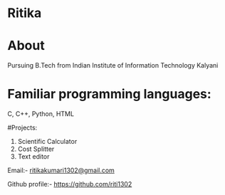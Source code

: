 # Ritika
# About 
Pursuing B.Tech from Indian Institute of Information Technology Kalyani 

# Familiar programming languages:
C, C++, Python, HTML

#Projects:
1. Scientific Calculator
2. Cost Splitter
3. Text editor

Email:- ritikakumari1302@gmail.com

Github profile:- https://github.com/riti1302

